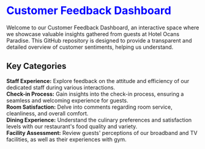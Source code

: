 <h1 style="color:blue;">Customer Feedback Dashboard</h1>
Welcome to our Customer Feedback Dashboard, an interactive space where we showcase valuable insights gathered from guests at Hotel Ocans Paradise. This GitHub repository is designed to provide a transparent and detailed overview of customer sentiments, helping us understand.
<h2>Key Categories</h2>
<strong>Staff Experience:</strong>
Explore feedback on the attitude and efficiency of our dedicated staff during various interactions.</br>
<strong>Check-in Process:</strong>
Gain insights into the check-in process, ensuring a seamless and welcoming experience for guests.</br>
<strong>Room Satisfaction:</strong>
Delve into comments regarding room service, cleanliness, and overall comfort.</br>
<strong>Dining Experience:</strong>
Understand the culinary preferences and satisfaction levels with our restaurant's food quality and variety.</br>
<strong>Facility Assessment:</strong>
Review guests' perceptions of our broadband and TV facilities, as well as their experiences with gym.
